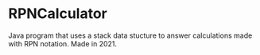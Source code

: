 # RPNCalculator
 Java program that uses a stack data stucture to answer calculations made with RPN notation. Made in 2021.
